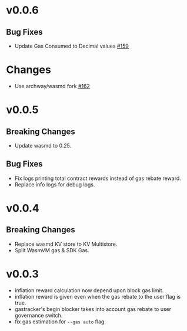 # v0.0.6

## Bug Fixes
- Update Gas Consumed to Decimal values [#159](https://github.com/archway-network/archway/pull/159)

# Changes
- Use archway/wasmd fork [#162](https://github.com/archway-network/archway/pull/159)

# v0.0.5

## Breaking Changes
- Update wasmd to 0.25.

## Bug Fixes
- Fix logs printing total contract rewards instead of gas rebate reward.
- Replace info logs for debug logs.

# v0.0.4
## Breaking Changes
- Replace wasmd KV store to KV Multistore.
- Split WasmVM gas & SDK Gas.

# v0.0.3
- inflation reward calculation now depend upon block gas limit.
- inflation reward is given even when the gas rebate to the user flag is true.
- gastracker's begin blocker takes into account gas rebate to user governance switch.
- fix gas estimation for `--gas auto` flag.
